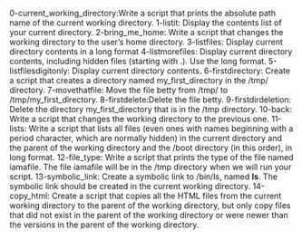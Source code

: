 0-current_working_directory:Write a script that prints the absolute path name of the current working directory.
1-listit: Display the contents list of your current directory.
2-bring_me_home: Write a script that changes the working directory to the user’s home directory.
3-listfiles: Display current directory contents in a long format
4-listmorefiles: Display current directory contents, including hidden files (starting with .). Use the long format.
5-listfilesdigitonly: Display current directory contents.
6-firstdirectory: Create a script that creates a directory named my_first_directory in the /tmp/ directory.
7-movethatfile: Move the file betty from /tmp/ to /tmp/my_first_directory.
8-firstdelete:Delete the file betty.
9-firstdirdeletion: Delete the directory my_first_directory that is in the /tmp directory.
10-back: Write a script that changes the working directory to the previous one.
11-lists: Write a script that lists all files (even ones with names beginning with a period character, which are normally hidden) in the current directory and the parent of the working directory and the /boot directory (in this order), in long format.
12-file_type: Write a script that prints the type of the file named iamafile. The file iamafile will be in the /tmp directory when we will run your script.
13-symbolic_link: Create a symbolic link to /bin/ls, named __ls__. The symbolic link should be created in the current working directory.
14-copy_html: Create a script that copies all the HTML files from the current working directory to the parent of the working directory, but only copy files that did not exist in the parent of the working directory or were newer than the versions in the parent of the working directory.
